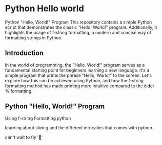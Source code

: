 # Python Hello world

Python "Hello, World!" Program
This repository contains a simple Python script that demonstrates the classic "Hello, World!" program. Additionally, it highlights the usage of f-string formatting, a modern and concise way of formatting strings in Python.

## Introduction
In the world of programming, the "Hello, World!" program serves as a fundamental starting point for beginners learning a new language. It's a simple program that prints the phrase "Hello, World!" to the screen. Let's explore how this can be achieved using Python, and how the f-string formatting method has made printing more intuitive compared to the older % formatting.

## Python "Hello, World!" Program
Using f-string Formatting
python

learning about slicing and the different intricaties that comes with python.

can't wait to fly '🦅'
